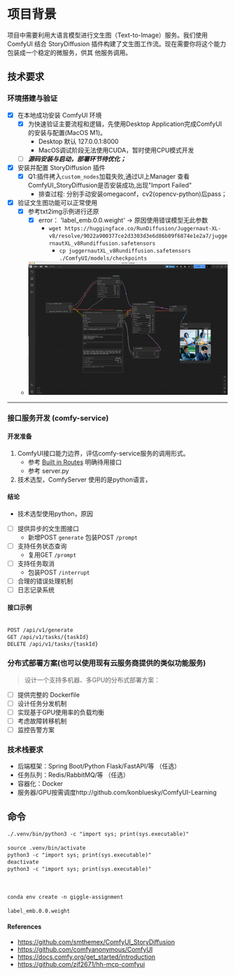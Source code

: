 # 项目背景
项目中需要利用大语言模型进行文生图（Text-to-Image）服务。我们使用 ComfyUI 结合
StoryDiffusion 插件构建了文生图工作流。现在需要你将这个能力包装成一个稳定的微服务，供其
他服务调用。

## 技术要求

### 环境搭建与验证

- [x] 在本地成功安装 ComfyUI 环境
  - [x] 为快速验证主要流程和逻辑，先使用Desktop Application完成ComfyUI的安装与配置(MacOS M1)。
    - Desktop 默认 127.0.0.1:8000 
    - MacOS调试阶段无法使用CUDA，暂时使用CPU模式开发
  - [ ] _**源码安装与启动，部署环节待优化；**_
- [x] 安装并配置 StoryDiffusion 插件
  - [x] Q1:插件拷入`custom_nodes`加载失败,通过UI上Manager 查看ComfyUI_StoryDiffusion是否安装成功,出现"Import Failed"
    - 排查过程: 分别手动安装omegaconf，cv2(opencv-python)后pass；
- [x] 验证文生图功能可以正常使用
    - [x] 参考txt2img示例进行还原
      - [x] error： 'label_emb.0.0.weight' -> 原因使用错误模型无此参数
        - `wget https://huggingface.co/RunDiffusion/Juggernaut-XL-v8/resolve/9022a900377ce2d3303d3e6d86b09f6874e1e2a7/juggernautXL_v8Rundiffusion.safetensors`
          - `cp juggernautXL_v8Rundiffusion.safetensors ./ComfyUI/models/checkpoints`
    - ![CleanShot 2025-05-14 at 21.51.09.png](Screenshot/CleanShot%202025-05-14%20at%2021.51.09.png)
 
---- 

### 接口服务开发 (comfy-service)
#### 开发准备
1.  ComfyUI接口能力边界，评估comfy-service服务的调用形式。
    - 参考 [Built in Routes](https://docs.comfy.org/essentials/comfyui-server/comms_routes) 明确待用接口
    - 参考 server.py
2. 技术选型，ComfyServer 使用的是python语言，


#### 结论
- 技术选型使用python，原因

- [ ] 提供异步的文生图接口
    - 新增POST `generate` 包装POST `/prompt`
- [ ] 支持任务状态查询
    - 复用GET `/prompt`
- [ ] 支持任务取消
    - 包装POST `/interrupt`
- [ ] 合理的错误处理机制
- [ ] 日志记录系统

#### 接口示例
```shell

POST /api/v1/generate
GET /api/v1/tasks/{taskId}
DELETE /api/v1/tasks/{taskId}

```

### 分布式部署方案(也可以使用现有云服务商提供的类似功能服务)
> 设计一个支持多机器、多GPU的分布式部署方案：

- [ ] 提供完整的 Dockerfile
- [ ] 设计任务分发机制
- [ ] 实现基于GPU使用率的负载均衡
- [ ] 考虑故障转移机制
- [ ] 监控告警方案

### 技术栈要求
-  后端框架：Spring Boot/Python Flask/FastAPI/等 （任选）
-  任务队列：Redis/RabbitMQ/等 （任选）
-  容器化：Docker
-  服务器/GPU按需调度http://github.com/konbluesky/ComfyUI-Learning


## 命令
```shell
./.venv/bin/python3 -c "import sys; print(sys.executable)" 

source .venv/bin/activate
python3 -c "import sys; print(sys.executable)"     
deactivate
python3 -c "import sys; print(sys.executable)"



conda env create -n giggle-assignment

label_emb.0.0.weight

```

#### References

- https://github.com/smthemex/ComfyUI_StoryDiffusion
- https://github.com/comfyanonymous/ComfyUI
- https://docs.comfy.org/get_started/introduction
- https://github.com/zjf2671/hh-mcp-comfyui